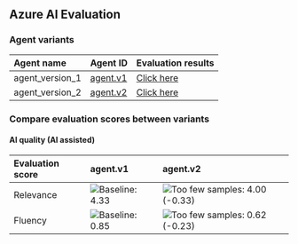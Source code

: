 ## Azure AI Evaluation

### Agent variants

| Agent name | Agent ID | Evaluation results |
|:-----------|:---------|:-------------------|
| agent_version_1 | [agent.v1](https://ai-url/agent.v1 "") | [Click here](test_url_1 "") |
| agent_version_2 | [agent.v2](https://ai-url/agent.v2 "") | [Click here](test_url_1 "") |

### Compare evaluation scores between variants

#### AI quality (AI assisted)

| Evaluation score   | agent.v1                                                                | agent.v2                                                                                                                                                                        |
|:-------------------|:------------------------------------------------------------------------|:--------------------------------------------------------------------------------------------------------------------------------------------------------------------------------|
| Relevance          | ![Baseline: 4.33](https://img.shields.io/badge/Baseline-4.33-ffffff "") | ![Too few samples: 4.00 (-0.33)](https://img.shields.io/badge/Too%20few%20samples-4.00%20%28--0.33%29-f0e543 "Insufficient observations to determine statistical significance") |
| Fluency            | ![Baseline: 0.85](https://img.shields.io/badge/Baseline-0.85-ffffff "") | ![Too few samples: 0.62 (-0.23)](https://img.shields.io/badge/Too%20few%20samples-0.62%20%28--0.23%29-f0e543 "Insufficient observations to determine statistical significance") |
